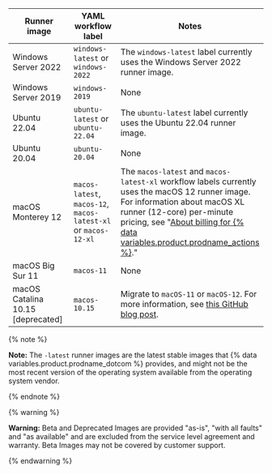<table style="width:100%">
<thead>
  <tr>
    <th scope="col" style="width:35%"><b>Runner image</b></th>
    <th scope="col" style="width:25%"><b>YAML workflow label</b></th>
    <th scope="col" style="width:40%"><b>Notes</b></th>
  </tr>
</thead>
<tbody>
<tr>
<td>
Windows Server 2022
</td>
<td>
<code>windows-latest</code> or <code>windows-2022</code>
</td>
<td>
The <code>windows-latest</code> label currently uses the Windows Server 2022 runner image.
</td>
</tr>
<tr>
<td>
Windows Server 2019
</td>
<td>
<code>windows-2019</code>
</td>
<td>None
</td>
</tr>
<tr>
<td>
Ubuntu 22.04
</td>
<td>
<code>ubuntu-latest</code> or <code>ubuntu-22.04</code>
</td>
<td>
The <code>ubuntu-latest</code> label currently uses the Ubuntu 22.04 runner image.
</td>
</tr>
<tr>
<td>
Ubuntu 20.04
</td>
<td>
<code>ubuntu-20.04</code>
</td>
<td>None
</rd>
</tr>
<tr>
<td>
macOS Monterey 12
</td>
<td>
<code>macos-latest</code>, <code>macos-12</code>, <code>macos-latest-xl</code> or <code>macos-12-xl</code>
</td>
<td>
The <code>macos-latest</code> and <code>macos-latest-xl</code> workflow labels currently uses the macOS 12 runner image. For information about macOS XL runner (12-core) per-minute pricing, see "<a href="https://docs.github.com/en/billing/managing-billing-for-github-actions/about-billing-for-github-actions#per-minute-rates">About billing for {% data variables.product.prodname_actions %}</a>."
</td>
</tr>
<tr>
<td>
macOS Big Sur 11
</td>
<td>
<code>macos-11</code>
</td>
<td>None
</td>
</tr>
<tr>
<td>
macOS Catalina 10.15 [deprecated]
</td>
<td>
<code>macos-10.15</code>
</td>
<td>
Migrate to <code>macOS-11</code> or <code>macOS-12</code>. For more information, see <A href="https://github.blog/changelog/2022-07-20-github-actions-the-macos-10-15-actions-runner-image-is-being-deprecated-and-will-be-removed-by-8-30-22/">this GitHub blog post</A>.
</td>
</tr>
</tbody>
</table>

{% note %}

**Note:** The `-latest` runner images are the latest stable images that {% data variables.product.prodname_dotcom %} provides, and might not be the most recent version of the operating system available from the operating system vendor.

{% endnote %}

{% warning %}

**Warning:** Beta and Deprecated Images are provided "as-is", "with all faults" and "as available" and are excluded from the service level agreement and warranty. Beta Images may not be covered by customer support.

{% endwarning %}
